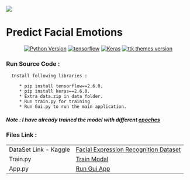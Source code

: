 ![](https://github.com/RohanFarooqui/Password-Generator-1.0/blob/master/Password%20Generator%201.1/1.1.png)

# Predict Facial Emotions

<p align="center">
  <a href=""><img src="https://img.shields.io/badge/python-3.9-blue" alt="Python Version"></a>
  <a href=""><img src="https://img.shields.io/badge/tensorflow-2.6.0-red" alt="tensorflow"></a>
  <a href=""><img src="https://img.shields.io/badge/keras-2.6.0-orange" alt="Keras"></a>
  <a href=""><img src="https://img.shields.io/badge/ttk%20Themes-3.2.0-green?style=plastic" alt="ttk themes version"></a>
</p>


### **Run Source Code** :
      Install following libraries :

         * pip install tensorflow==2.6.0.
         * pip install keras==2.6.0.
         * Extra data.zip in data folder.
         * Run train.py for training
         * Run Gui.py to run the main application.

##### Note : I have already trained the model with different <a href="https://github.com/RohanFarooqui/Predict-Facial-Emotions/tree/main/train_modal">epoches</a>




### **Files Link** :
      
<table>
  <tr> 
    <td> DataSet Link - Kaggle  </td>
    <td> <a href="https://www.kaggle.com/msambare/fer2013?"> Facial Expression Recognition Dataset </a></td>
  </tr>
  <tr> 
    <td> Train.py   </td>
    <td> <a href="https://github.com/RohanFarooqui/Predict-Facial-Emotions/blob/main/train.py"> Train Modal </a></td>
  </tr>
   <tr> 
    <td> App.py   </td>
    <td> <a href="https://github.com/RohanFarooqui/Predict-Facial-Emotions/blob/main/app.py"> Run Gui App </a></td>
  </tr>
</table>




         
